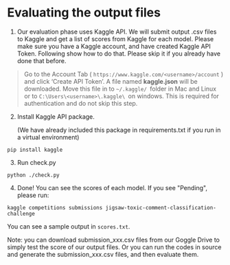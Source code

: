 # Evaluating the output files

1. Our evaluation phase uses Kaggle API. We will submit output .csv files to Kaggle and get a list of scores from Kaggle for each model. Please make sure you have a Kaggle account, and have created Kaggle API Token. Following show how to do that. Please skip it if you already have done that before.

> Go to the Account Tab ( `https://www.kaggle.com/<username>/account` ) and click ‘Create API Token’. A file named **kaggle.json** will be downloaded. Move this file in to `~/.kaggle/ `folder in Mac and Linux or to `C:\Users\<username>\.kaggle\ `on windows. This is required for authentication and do not skip this step.



2. Install Kaggle API package. 

    (We have already included this package in requirements.txt if you run in a virtual environment)

``` shell
pip install kaggle
```



3. Run check.py

```shell
python ./check.py
```



4. Done! You can see the scores of each model. If you see "Pending", please run:

``` shell
kaggle competitions submissions jigsaw-toxic-comment-classification-challenge
```



You can see a sample output in `scores.txt`. 



Note: you can download submission_xxx.csv files from our Goggle Drive to simply test the score of our output files. Or you can run the codes in source and generate the submission_xxx.csv files, and then evaluate them.




